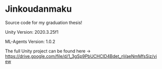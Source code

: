 # Jinkoudanmaku

Source code for my graduation thesis!

Unity Version: 2020.3.25f1

ML-Agents Version: 1.0.2

The full Unity project can be found here -> https://drive.google.com/file/d/1_3gSp9PbUCHCID4Bdet_nVaeNmMfsSiz/view
